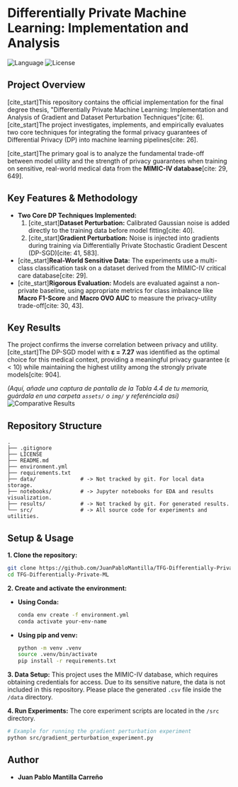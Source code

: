 # Differentially Private Machine Learning: Implementation and Analysis

![Language](https://img.shields.io/badge/Language-Python-blue.svg)
![License](https://img.shields.io/badge/License-MIT-yellow.svg)

## Project Overview

[cite_start]This repository contains the official implementation for the final degree thesis, "Differentially Private Machine Learning: Implementation and Analysis of Gradient and Dataset Perturbation Techniques"[cite: 6]. [cite_start]The project investigates, implements, and empirically evaluates two core techniques for integrating the formal privacy guarantees of Differential Privacy (DP) into machine learning pipelines[cite: 26].

[cite_start]The primary goal is to analyze the fundamental trade-off between model utility and the strength of privacy guarantees when training on sensitive, real-world medical data from the **MIMIC-IV database**[cite: 29, 649].

## Key Features & Methodology

* **Two Core DP Techniques Implemented:**
    1.  [cite_start]**Dataset Perturbation:** Calibrated Gaussian noise is added directly to the training data before model fitting[cite: 40].
    2.  [cite_start]**Gradient Perturbation:** Noise is injected into gradients during training via Differentially Private Stochastic Gradient Descent (DP-SGD)[cite: 41, 583].
* [cite_start]**Real-World Sensitive Data:** The experiments use a multi-class classification task on a dataset derived from the MIMIC-IV critical care database[cite: 29].
* [cite_start]**Rigorous Evaluation:** Models are evaluated against a non-private baseline, using appropriate metrics for class imbalance like **Macro F1-Score** and **Macro OVO AUC** to measure the privacy-utility trade-off[cite: 30, 43].

## Key Results

The project confirms the inverse correlation between privacy and utility. [cite_start]The DP-SGD model with **ε = 7.27** was identified as the optimal choice for this medical context, providing a meaningful privacy guarantee (ε < 10) while maintaining the highest utility among the strongly private models[cite: 904].

*(Aquí, añade una captura de pantalla de la Tabla 4.4 de tu memoria, guárdala en una carpeta `assets/` o `img/` y referénciala así)*
![Comparative Results](assets/results_comparison.png)

## Repository Structure

```
.
├── .gitignore
├── LICENSE
├── README.md
├── environment.yml
├── requirements.txt
├── data/              # -> Not tracked by git. For local data storage.
├── notebooks/         # -> Jupyter notebooks for EDA and results visualization.
├── results/           # -> Not tracked by git. For generated results.
└── src/               # -> All source code for experiments and utilities.
```

## Setup & Usage

**1. Clone the repository:**
```bash
git clone https://github.com/JuanPabloMantilla/TFG-Differentially-Private-ML.git
cd TFG-Differentially-Private-ML
```

**2. Create and activate the environment:**

* **Using Conda:**
    ```bash
    conda env create -f environment.yml
    conda activate your-env-name
    ```
* **Using pip and venv:**
    ```bash
    python -m venv .venv
    source .venv/bin/activate
    pip install -r requirements.txt
    ```

**3. Data Setup:**
This project uses the MIMIC-IV database, which requires obtaining credentials for access. Due to its sensitive nature, the data is not included in this repository. Please place the generated `.csv` file inside the `/data` directory.

**4. Run Experiments:**
The core experiment scripts are located in the `/src` directory.
```bash
# Example for running the gradient perturbation experiment
python src/gradient_perturbation_experiment.py
```

## Author

* **Juan Pablo Mantilla Carreño**
